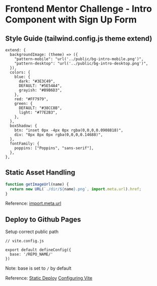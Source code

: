 # Frontend Mentor Challenge - Intro Component with Sign Up Form

## Style Guide (tailwind.config.js theme extend)

```
extend: {
  backgroundImage: (theme) => ({
    "pattern-mobile": "url('../public/bg-intro-mobile.png')",
    "pattern-desktop": "url('../public/bg-intro-desktop.png')",
  }),
  colors: {
    blue: {
      dark: "#3E3C49",
      DEFAULT: "#5E54A4",
      grayish: "#B9B6D3",
    },
    red: "#FF7979",
    green: {
      DEFAULT: "#38CC8B",
      light: "#77E2B3",
    },
  },
  boxShadow: {
    btn: "inset 0px -4px 0px rgba(0,0,0,0.0908818)",
    div: "0px 8px 0px rgba(0,0,0,0.14688)",
  },
  fontFamily: {
    poppins: ["Poppins", "sans-serif"],
  },
},
```

## Static Asset Handling

```javascript
function getImageUrl(name) {
  return new URL(`./dir/${name}.png`, import.meta.url).href;
}
```

Reference: [import.meta.url](https://vitejs.dev/guide/assets.html#new-url-url-import-meta-url)

## Deploy to Github Pages

Setup correct public path

```
// vite.config.js

export default defineConfig({
  base: '/REPO_NAME/'
})
```

Note: base is set to `/` by default

Reference:
[Static Deploy](https://vitejs.dev/guide/static-deploy.html#github-pages)
[Configuring Vite](https://vitejs.dev/config/#base)
